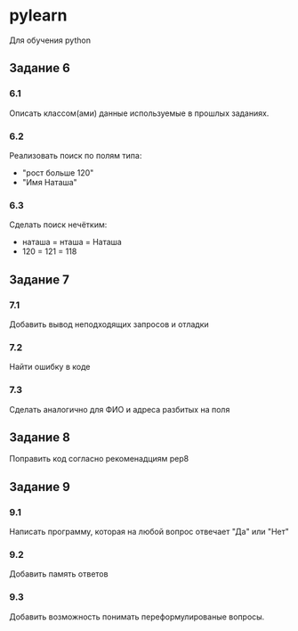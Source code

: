 # pylearn
Для обучения python
## Задание 6
### 6.1
Описать классом(ами) данные используемые в прошлых заданиях.
### 6.2
Реализовать поиск по полям типа:
* "рост больше 120"
* "Имя Наташа"
### 6.3
Сделать поиск нечётким:
* наташа = нташа = Наташа
* 120 = 121 = 118

## Задание 7
### 7.1
Добавить вывод неподходящих запросов и отладки
### 7.2
Найти ошибку в коде
### 7.3
Сделать аналогично для ФИО и адреса разбитых на поля

## Задание 8
Поправить код согласно рекоменадциям pep8

## Задание 9
### 9.1
Написать программу, которая на любой вопрос отвечает "Да" или "Нет"
### 9.2
Добавить память ответов
### 9.3
Добавить возможность понимать переформулированые вопросы.
